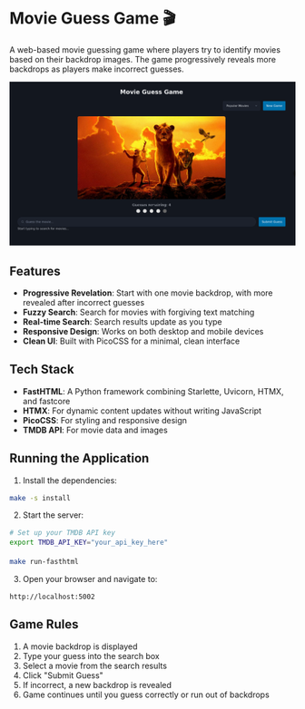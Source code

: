 # Movie Guess Game 🎬

A web-based movie guessing game where players try to identify movies based on their backdrop images. The game progressively reveals more backdrops as players make incorrect guesses.

![Movie Guess Game Home](https://raw.githubusercontent.com/ilkersigirci/movie-guess/main/docs/resources/homepage.png)


## Features

- **Progressive Revelation**: Start with one movie backdrop, with more revealed after incorrect guesses
- **Fuzzy Search**: Search for movies with forgiving text matching
- **Real-time Search**: Search results update as you type
- **Responsive Design**: Works on both desktop and mobile devices
- **Clean UI**: Built with PicoCSS for a minimal, clean interface

## Tech Stack

- **FastHTML**: A Python framework combining Starlette, Uvicorn, HTMX, and fastcore
- **HTMX**: For dynamic content updates without writing JavaScript
- **PicoCSS**: For styling and responsive design
- **TMDB API**: For movie data and images

## Running the Application

1. Install the dependencies:
```bash
make -s install
```

2. Start the server:
```bash
# Set up your TMDB API key
export TMDB_API_KEY="your_api_key_here"

make run-fasthtml
```

3. Open your browser and navigate to:
```
http://localhost:5002
```

## Game Rules

1. A movie backdrop is displayed
2. Type your guess into the search box
3. Select a movie from the search results
4. Click "Submit Guess"
5. If incorrect, a new backdrop is revealed
6. Game continues until you guess correctly or run out of backdrops
